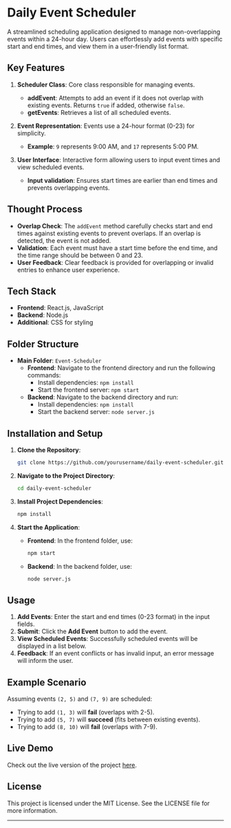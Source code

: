# Daily Event Scheduler

A streamlined scheduling application designed to manage non-overlapping events within a 24-hour day. Users can effortlessly add events with specific start and end times, and view them in a user-friendly list format.

## Key Features

1. **Scheduler Class**: Core class responsible for managing events.
   - **addEvent**: Attempts to add an event if it does not overlap with existing events. Returns `true` if added, otherwise `false`.
   - **getEvents**: Retrieves a list of all scheduled events.

2. **Event Representation**: Events use a 24-hour format (0-23) for simplicity.
   - **Example**: `9` represents 9:00 AM, and `17` represents 5:00 PM.

3. **User Interface**: Interactive form allowing users to input event times and view scheduled events.
   - **Input validation**: Ensures start times are earlier than end times and prevents overlapping events.

## Thought Process

- **Overlap Check**: The `addEvent` method carefully checks start and end times against existing events to prevent overlaps. If an overlap is detected, the event is not added.
- **Validation**: Each event must have a start time before the end time, and the time range should be between 0 and 23.
- **User Feedback**: Clear feedback is provided for overlapping or invalid entries to enhance user experience.

## Tech Stack

- **Frontend**: React.js, JavaScript
- **Backend**: Node.js
- **Additional**: CSS for styling

## Folder Structure

- **Main Folder**: `Event-Scheduler`
  - **Frontend**: Navigate to the frontend directory and run the following commands:
    - Install dependencies: `npm install`
    - Start the frontend server: `npm start`
  - **Backend**: Navigate to the backend directory and run:
    - Install dependencies: `npm install`
    - Start the backend server: `node server.js`

## Installation and Setup

1. **Clone the Repository**:
    ```bash
    git clone https://github.com/yourusername/daily-event-scheduler.git
    ```

2. **Navigate to the Project Directory**:
    ```bash
    cd daily-event-scheduler
    ```

3. **Install Project Dependencies**:
    ```bash
    npm install
    ```

4. **Start the Application**:
    - **Frontend**: In the frontend folder, use:
      ```bash
      npm start
      ```
    - **Backend**: In the backend folder, use:
      ```bash
      node server.js
      ```

## Usage

1. **Add Events**: Enter the start and end times (0-23 format) in the input fields.
2. **Submit**: Click the **Add Event** button to add the event.
3. **View Scheduled Events**: Successfully scheduled events will be displayed in a list below.
4. **Feedback**: If an event conflicts or has invalid input, an error message will inform the user.

## Example Scenario

Assuming events `(2, 5)` and `(7, 9)` are scheduled:
- Trying to add `(1, 3)` will **fail** (overlaps with 2-5).
- Trying to add `(5, 7)` will **succeed** (fits between existing events).
- Trying to add `(8, 10)` will **fail** (overlaps with 7-9).

## Live Demo

Check out the live version of the project [here](https://daliy-event-scheduler.netlify.app/).

## License

This project is licensed under the MIT License. See the LICENSE file for more information.

---

